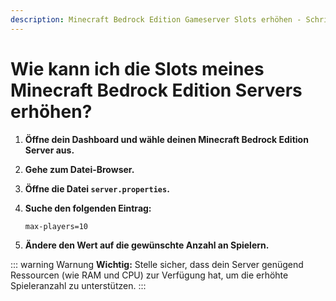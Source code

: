 ```yaml
---
description: Minecraft Bedrock Edition Gameserver Slots erhöhen - Schritt-für-Schritt Anleitung für Vanilla Server.
---
```


# Wie kann ich die Slots meines Minecraft Bedrock Edition Servers erhöhen?

1. <strong>Öffne dein Dashboard und wähle deinen Minecraft Bedrock Edition Server aus.</strong>

2. <strong>Gehe zum Datei-Browser.</strong>

3. <strong>Öffne die Datei ```server.properties```.</strong>

4. <strong>Suche den folgenden Eintrag:</strong>

    ```
    max-players=10
    ```

5. <strong>Ändere den Wert auf die gewünschte Anzahl an Spielern.</strong>

::: warning Warnung
<strong>Wichtig:</strong> Stelle sicher, dass dein Server genügend Ressourcen (wie RAM und CPU) zur Verfügung hat, um die erhöhte Spieleranzahl zu unterstützen.
:::

